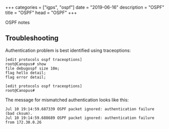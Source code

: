 +++
categories = ["igps", "ospf"]
date = "2019-06-16"
description = "OSPF"
title = "OSPF"
head = "OSPF"
+++

OSPF notes

## Troubleshooting

Authentication problem is best identified using traceoptions:

```
[edit protocols ospf traceoptions]
root@Canopus# show
file debugospf size 10m;
flag hello detail;
flag error detail;

[edit protocols ospf traceoptions]
root@Canopus#
```

The message for mismatched authentication looks like this:

```
Jul 10 19:14:59.687339 OSPF packet ignored: authentication failure (bad cksum).
Jul 10 19:14:59.688689 OSPF packet ignored: authentication failure from 172.30.0.26
```